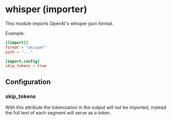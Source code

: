 # whisper (importer)

This module imports OpenAI's whisper json format.

Example:
```toml
[[import]]
format = "whisper"
path = "..."

[import.config]
skip_tokens = true
```

## Configuration

###  skip_tokens

With this attribute the tokenization in the output will not be imported,
instead the full text of each segment will serve as a token.

